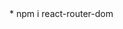 

<!-- Created a Vite Project Using Documnentaion -->
<!-- Installed Tailwindcss -->
<!-- Installed daisyui library -->
<!-- Create NavBar using daisyui -->

<!-- Install React Router for Routing --> * npm i react-router-dom 
<!-- Created BrowserRouter and routes inside it -->
<!-- Create Outlet in body components for childrenroutes -->
<!-- rafce for shortcut templete -->
<!-- created Footer -->
<!-- Started with Login Page -> using Axios package for api call -->
<!-- CORS - install cors in backend => add middleware to with configurations: orgin, credentials: true. -->
<!-- Whenever you're making API calls so pass withCredentiats: true   if we do not do this it will not pass tokens fowrward -->
<!-- Install Redux Toolkit -->
<!-- make store , slices and then add to login.jsx  -----   we use redux extension to see the responce -->
<!-- we use dispatch(action) -->
<!-- adding feature of when logged in then user's profile photo must see in navbar so for that we subscript to navbar -->
